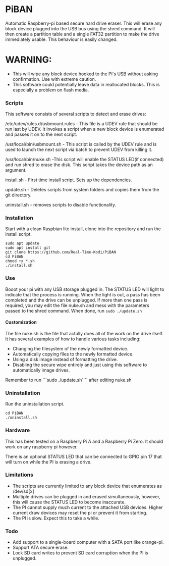 # PiBAN
Automatic Raspberry-pi based secure hard drive eraser. This will erase any block device plugged into the USB bus using the shred command. It will then create a partition table and a single FAT32 partition to make the drive immediately usable. This behaviour is easily changed.

# WARNING:
 * This will wipe any block device hooked to the Pi's USB without asking confirmation. Use with extreme caution.
 * This software could potentially leave data in reallocated blocks. This is especially a problem on flash media.


### Scripts
This software consists of several scripts to detect and erase drives:

/etc/udev/rules.d/usbmount.rules - This file is a UDEV rule that should be run last by UDEV. It invokes a script when a new block device is enumerated and passes it on to the next script.

/usr/local/bin/usbmount.sh - This script is called by the UDEV rule and is used to launch the next script via batch to prevent UDEV from killing it.

/usr/local/bin/nuke.sh -This script will enable the STATUS LED(if connected) and run shred to erase the disk. This script takes the device path as an argument.

install.sh - First time install script. Sets up the dependencies.

update.sh - Deletes scripts from system folders and copies them from the git directory.

uninstall.sh - removes scripts to disable functionality.


### Installation
Start with a clean Raspbian lite install, clone into the repository and run the install script.

```
sudo apt update
sudo apt install git
git clone https://github.com/Real-Time-Kodi/PiBAN
cd PiBAN
chmod +x *.sh
./install.sh
```

### Use
Booot your pi with any USB storage plugged in. The STATUS LED will light to indicate that the process is running. When the light is out, a pass has been completed and the drive can be unplugged. If more than one pass is required, you may edit the file nuke.sh and mess with the parameters passed to the shred command. When done, run ````sudo ./update.sh````

#### Customization
The file nuke.sh is the file that actully does all of the work on the drive itself. It has several examples of how to handle various tasks including:
 * Changing the filesystem of the newly formatted device.
 * Automatically copying files to the newly formatted device.
 * Using a disk image instead of formatting the drive.
 * Disabling the secure wipe entirely and just using this software to automatically image drives.
 
Remember to run ```sudo ./update.sh```` after editing nuke.sh
 
### Uninstallation
Run the uninstallation script.

```
cd PiBAN
./uninstall.sh
```

### Hardware
This has been tested on a Raspberry Pi A and a Raspberry Pi Zero. It should work on any raspberry pi however.

There is an optional STATUS LED that can be connected to GPIO pin 17 that will turn on while the PI is erasing a drive.

### Limitations
 * The scripts are currently limited to any block device that enumerates as /dev/sd[x]
 * Multiple drives can be plugged in and erased simultaneously, however, this will cause the STATUS LED to become inaccurate.
 * The PI cannot supply much current to the attached USB devices. Higher current draw devices may reset the pi or prevent it from starting.
 * The PI is slow. Expect this to take a while.
 
### Todo
 * Add support to a single-board computer with a SATA port like orange-pi.
 * Support ATA secure erase.
 * Lock SD card writes to prevent SD card corruption when the PI is unplugged.

